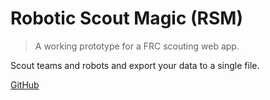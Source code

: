 # Robotic Scout Magic (RSM)

> A working prototype for a FRC scouting web app.

Scout teams and robots and export your data to a single file.

[GitHub](https://github.com/WeAreDevs/robotic-scout-magic/)
